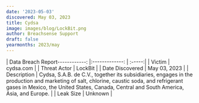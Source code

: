 ```yaml
---
date: '2023-05-03'
discovered: May 03, 2023
title: Cydsa
image: images/blog/LockBit.png
author: Breachsense Support
draft: false
yearmonths: 2023/may
---
```


| Data Breach Report------------:     |:-------------:    | :-----:|
| Victim      | cydsa.com      | 
| Threat Actor      | LockBit      | 
| Date Discovered      | May 03, 2023      | 
| Description      | Cydsa, S.A.B. de C.V., together its subsidiaries, engages in the production and marketing of salt, chlorine, caustic soda, and refrigerant gases in Mexico, the United States, Canada, Central and South America, Asia, and Europe.      | 
| Leak Size      | Unknown      | 

